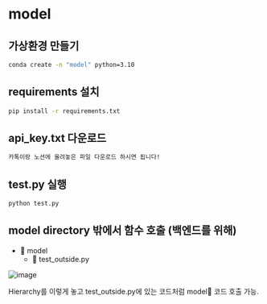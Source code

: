# model


## 가상환경 만들기

```bash
conda create -n "model" python=3.10
```


## requirements 설치

```bash
pip install -r requirements.txt
```

## api_key.txt 다운로드

```bash
카톡이랑 노션에 올려놓은 파일 다운로드 하시면 됩니다!
```

## test.py 실행

```bash
python test.py
```


## model directory 밖에서 함수 호출 (백엔드를 위해)

- 📁 model
  - 📄 test_outside.py

![image](https://github.com/Office-Cheaters/model/assets/83687471/5b0bff5a-c9bf-4c64-887e-a5a37527c948)

Hierarchy를 이렇게 놓고 test_outside.py에 있는 코드처럼 model📁 코드 호출 가능.
